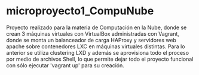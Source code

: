 # microproyecto1_CompuNube
Proyecto realizado para la materia de Computación en la Nube, donde se crean 3 máquinas virtuales con VirtualBox administradas con Vagrant, donde se monta un balanceador de carga HAProxy y servidores web apache sobre contenedores LXC en máquinas virtuales distintas. Para lo anterior se utiliza clustering LXD y además se aprovisiona todo el proceso por medio de archivos Shell, lo que permite dejar todo el proyecto funcional con sólo ejecutar 'vagrant up' para su creación.
